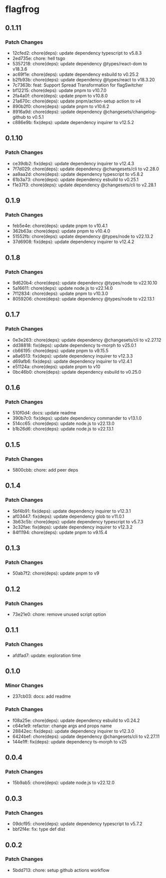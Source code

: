 # flagfrog

## 0.1.11

### Patch Changes

- 12cfed2: chore(deps): update dependency typescript to v5.8.3
- 2ed735e: chore: hell tsgo
- 5357218: chore(deps): update dependency @types/react-dom to v18.3.6
- ac69f1e: chore(deps): update dependency esbuild to v0.25.2
- b2fb93b: chore(deps): update dependency @types/react to v18.3.20
- 7c7363b: feat: Support Spread Transformation for flagSwitcher
- bf12215: chore(deps): update pnpm to v10.7.0
- 2fa4a0f: chore(deps): update pnpm to v10.8.0
- 21a670c: chore(deps): update pnpm/action-setup action to v4
- 890b2f0: chore(deps): update pnpm to v10.6.2
- 8916a9d: chore(deps): update dependency @changesets/changelog-github to v0.5.1
- c886e9b: fix(deps): update dependency inquirer to v12.5.2

## 0.1.10

### Patch Changes

- ce39db2: fix(deps): update dependency inquirer to v12.4.3
- 7f7d029: chore(deps): update dependency @changesets/cli to v2.28.0
- aa9aa2d: chore(deps): update dependency typescript to v5.8.2
- 61b3a73: chore(deps): update dependency esbuild to v0.25.1
- f1e37f3: chore(deps): update dependency @changesets/cli to v2.28.1

## 0.1.9

### Patch Changes

- feb5e4e: chore(deps): update pnpm to v10.4.1
- 362b63a: chore(deps): update pnpm to v10.4.0
- 51552fb: chore(deps): update dependency @types/node to v22.13.2
- 37d6908: fix(deps): update dependency inquirer to v12.4.2

## 0.1.8

### Patch Changes

- 9d620b4: chore(deps): update dependency @types/node to v22.10.10
- 5a16611: chore(deps): update node.js to v22.14.0
- 7f12834: chore(deps): update pnpm to v10.3.0
- 8059206: chore(deps): update dependency @types/node to v22.13.1

## 0.1.7

### Patch Changes

- 0e3e263: chore(deps): update dependency @changesets/cli to v2.27.12
- dd38818: fix(deps): update dependency ts-morph to v25.0.1
- cb66195: chore(deps): update pnpm to v9.15.5
- a8a6513: fix(deps): update dependency inquirer to v12.3.3
- d69afb6: fix(deps): update dependency inquirer to v12.4.1
- e51124a: chore(deps): update pnpm to v10
- 0bc46b0: chore(deps): update dependency esbuild to v0.25.0

## 0.1.6

### Patch Changes

- 510f0d4: docs: update readme
- 390b7c0: fix(deps): update dependency commander to v13.1.0
- 514cc65: chore(deps): update node.js to v22.13.0
- b1b26d6: chore(deps): update node.js to v22.13.1

## 0.1.5

### Patch Changes

- 5800cbb: chore: add peer deps

## 0.1.4

### Patch Changes

- 5bf4b91: fix(deps): update dependency inquirer to v12.3.1
- af03447: fix(deps): update dependency glob to v11.0.1
- 3b63c5b: chore(deps): update dependency typescript to v5.7.3
- 3c32fae: fix(deps): update dependency inquirer to v12.3.2
- 84f1194: chore(deps): update pnpm to v9.15.4

## 0.1.3

### Patch Changes

- 50ab7f2: chore(deps): update pnpm to v9

## 0.1.2

### Patch Changes

- 73e21e0: chore: remove unused script option

## 0.1.1

### Patch Changes

- afdfad7: update: exploration time

## 0.1.0

### Minor Changes

- 237cb03: docs: add readme

### Patch Changes

- f08a25e: chore(deps): update dependency esbuild to v0.24.2
- c64e1e9: refactor: change args and props name
- 28842ec: fix(deps): update dependency inquirer to v12.3.0
- 6424bef: chore(deps): update dependency @changesets/cli to v2.27.11
- 144e1ff: fix(deps): update dependency ts-morph to v25

## 0.0.4

### Patch Changes

- 15b9ab5: chore(deps): update node.js to v22.12.0

## 0.0.3

### Patch Changes

- 09dcf95: chore(deps): update dependency typescript to v5.7.2
- bbf2f4e: fix: type def dist

## 0.0.2

### Patch Changes

- 5bdd713: chore: setup github actions workflow
